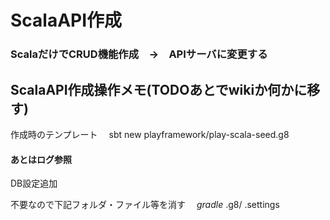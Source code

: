 # ScalaAPI作成
### ScalaだけでCRUD機能作成　→　APIサーバに変更する

## ScalaAPI作成操作メモ(TODOあとでwikiか何かに移す)

作成時のテンプレート
　sbt new playframework/play-scala-seed.g8

#### あとはログ参照

DB設定追加

不要なので下記フォルダ・ファイル等を消す
　*gradle* .g8/ .settings 
